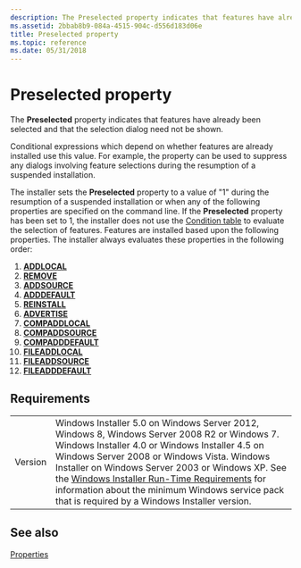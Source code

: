 ```yaml
---
description: The Preselected property indicates that features have already been selected and that the selection dialog need not be shown.Conditional expressions which depend on whether features are already installed use this value.
ms.assetid: 2bbab8b9-084a-4515-904c-d556d183d06e
title: Preselected property
ms.topic: reference
ms.date: 05/31/2018
---
```


# Preselected property

The **Preselected** property indicates that features have already been selected and that the selection dialog need not be shown.

Conditional expressions which depend on whether features are already installed use this value. For example, the property can be used to suppress any dialogs involving feature selections during the resumption of a suspended installation.

The installer sets the **Preselected** property to a value of "1" during the resumption of a suspended installation or when any of the following properties are specified on the command line. If the **Preselected** property has been set to 1, the installer does not use the [Condition table](condition-table.md) to evaluate the selection of features. Features are installed based upon the following properties. The installer always evaluates these properties in the following order:

1.  [**ADDLOCAL**](addlocal.md)
2.  [**REMOVE**](remove.md)
3.  [**ADDSOURCE**](addsource.md)
4.  [**ADDDEFAULT**](adddefault.md)
5.  [**REINSTALL**](reinstall.md)
6.  [**ADVERTISE**](advertise.md)
7.  [**COMPADDLOCAL**](compaddlocal.md)
8.  [**COMPADDSOURCE**](compaddsource.md)
9.  [**COMPADDDEFAULT**](compadddefault.md)
10. [**FILEADDLOCAL**](fileaddlocal.md)
11. [**FILEADDSOURCE**](fileaddsource.md)
12. [**FILEADDDEFAULT**](fileadddefault.md)

## Requirements



|                    |                                                                                                                                                                                                                                                                                                                                                                                                                                                  |
|--------------------|--------------------------------------------------------------------------------------------------------------------------------------------------------------------------------------------------------------------------------------------------------------------------------------------------------------------------------------------------------------------------------------------------------------------------------------------------|
| Version<br/> | Windows Installer 5.0 on Windows Server 2012, Windows 8, Windows Server 2008 R2 or Windows 7. Windows Installer 4.0 or Windows Installer 4.5 on Windows Server 2008 or Windows Vista. Windows Installer on Windows Server 2003 or Windows XP. See the [Windows Installer Run-Time Requirements](windows-installer-portal.md) for information about the minimum Windows service pack that is required by a Windows Installer version.<br/> |



## See also

<dl> <dt>

[Properties](properties.md)
</dt> </dl>

 

 




